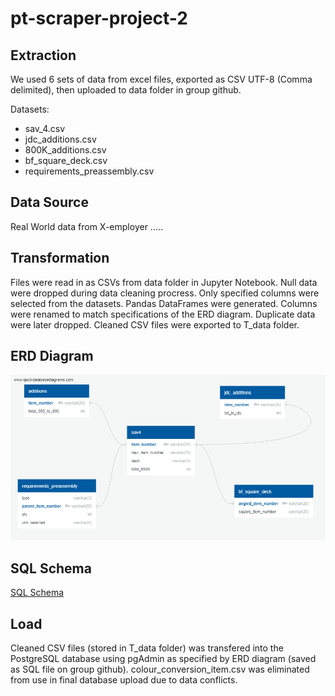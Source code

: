 # pt-scraper-project-2
## Extraction 
We used 6 sets of data from excel files, exported as CSV UTF-8 (Comma delimited), then uploaded to data folder in group github.  

Datasets:
* sav_4.csv
* jdc_additions.csv
* 800K_additions.csv
* bf_square_deck.csv
* requirements_preassembly.csv

## Data Source
Real World data from X-employer ..... 

## Transformation
Files were read in as CSVs from data folder in Jupyter Notebook. Null data were dropped during data cleaning procress. Only specified columns were selected from the datasets. Pandas DataFrames were generated. Columns were renamed to match specifications of the ERD diagram. Duplicate data were later dropped. Cleaned CSV files were exported to T_data folder. 

## ERD Diagram 
![ERD Diagram](https://github.com/gracedatastudio/pt-scraper-project-2/blob/main/ctork/QuickDBD-SQL_EMP_ERD%20(2).png)

## SQL Schema 
[SQL Schema](https://github.com/gracedatastudio/pt-scraper-project-2/blob/main/final_folder/QuickDBD-SQL_EMP_ERD-final.sql)


## Load 
Cleaned CSV files (stored in T_data folder) was transfered into the PostgreSQL database using pgAdmin as specified by ERD diagram (saved as SQL file on group github). colour_conversion_item.csv was eliminated from use in final database upload due to data conflicts. 
